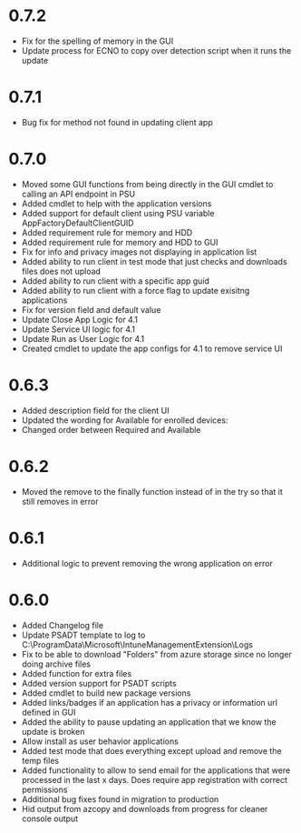 # 0.7.2
- Fix for the spelling of memory in the GUI
- Update process for ECNO to copy over detection script when it runs the update

# 0.7.1
- Bug fix for method not found in updating client app

# 0.7.0

- Moved some GUI functions from being directly in the GUI cmdlet to calling an API endpoint in PSU
- Added cmdlet to help with the application versions
- Added support for default client using PSU variable AppFactoryDefaultClientGUID
- Added requirement rule for memory and HDD
- Added requirement rule for memory and HDD to GUI
- Fix for info and privacy images not displaying in application list
- Added ability to run client in test mode that just checks and downloads files does not upload
- Added ability to run client with a specific app guid
- Added ability to run client with a force flag to update exisitng applications
- Fix for version field and default value
- Update Close App Logic for 4.1
- Update Service UI logic for 4.1
- Update Run as User Logic for 4.1
- Created cmdlet to update the app configs for 4.1 to remove service UI


# 0.6.3

- Added description field for the client UI
- Updated the wording for Available for enrolled devices:
- Changed order between Required and Available

# 0.6.2

- Moved the remove to the finally function instead of in the try so that it still removes in error

# 0.6.1

- Additional logic to prevent removing the wrong application on error

# 0.6.0

- Added Changelog file
- Update PSADT template to log to C:\ProgramData\Microsoft\IntuneManagementExtension\Logs
- Fix to be able to download "Folders" from azure storage since no longer doing archive files
- Added function for extra files
- Added version support for PSADT scripts
- Added cmdlet to build new package versions
- Added links/badges if an application has a privacy or information url defined in GUI
- Added the ability to pause updating an application that we know the update is broken
- Allow install as user behavior applications
- Added test mode that does everything except upload and remove the temp files
- Added functionality to allow to send email for the applications that were processed in the last x days. Does require app registration with correct permissions
- Additional bug fixes found in migration to production
- Hid output from azcopy and downloads from progress for cleaner console output